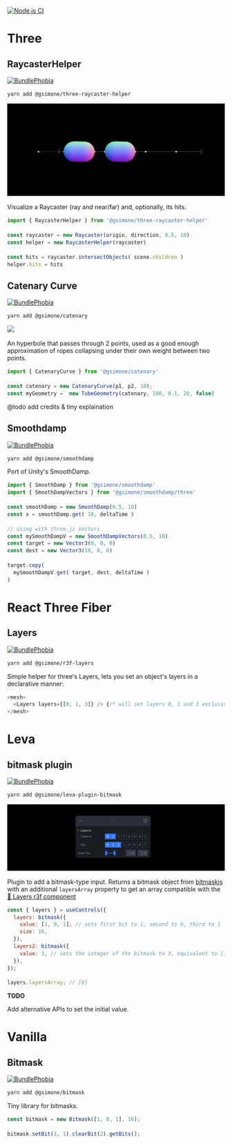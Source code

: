 [![Node.js CI](https://github.com/gsimone/things/actions/workflows/node.js.yml/badge.svg)](https://github.com/gsimone/things/actions/workflows/node.js.yml)

# Three

## RaycasterHelper

[![BundlePhobia](https://badgen.net/bundlephobia/minzip/@gsimone/three-raycaster-helper)](https://bundlephobia.com/package/@gsimone/three-raycaster-helper)

```bash
yarn add @gsimone/three-raycaster-helper
```

![](https://github.com/gsimone/things/blob/main/_images_/raycaster.png?raw=true)

Visualize a Raycaster (ray and near/far) and, optionally, its hits.

```js
import { RaycasterHelper } from '@gsimone/three-raycaster-helper'

const raycaster = new Raycaster(origin, direction, 0.5, 10)
const helper = new RaycasterHelper(raycaster)

const hits = raycaster.intersectObjects( scene.children )
helper.hits = hits
```

## Catenary Curve

[![BundlePhobia](https://badgen.net/bundlephobia/minzip/@gsimone/catenary)](https://bundlephobia.com/package/@gsimone/catenary)

```bash
yarn add @gsimone/catenary
```

![](https://github.com/gsimone/things/blob/feat/catenary/_images_/catenaries.gif?raw=true)

An hyperbole that passes through 2 points, used as a good enough approximation of ropes collapsing under their own weight between two points.

```js
import { CatenaryCurve } from '@gsimone/catenary'

const catenary = new CatenaryCurve(p1, p2, 10);
const myGeometry =  new TubeGeometry(catenary, 100, 0.1, 20, false)
```

@todo add credits & tiny explaination

## Smoothdamp

[![BundlePhobia](https://badgen.net/bundlephobia/minzip/@gsimone/smoothdamp)](https://bundlephobia.com/package/@gsimone/smoothdamp)

```bash
yarn add @gsimone/smoothdamp
```

Port of Unity's SmoothDamp.

```js
import { SmoothDamp } from '@gsimone/smoothdamp'
import { SmoothDampVectors } from '@gsimone/smoothdamp/three'

const smoothDamp = new SmoothDamp(0.5, 10)
const x = smoothDamp.get( 10, deltaTime )

// using with three.js Vectors
const mySmoothDampV = new SmoothDampVectors(0.5, 10)
const target = new Vector3(0, 0, 0)
const dest = new Vector3(10, 0, 0)

target.copy(
  mySmoothDampV.get( target, dest, deltaTime )
)
```


# React Three Fiber

## Layers

[![BundlePhobia](https://badgen.net/bundlephobia/minzip/@gsimone/r3f-layers)](https://bundlephobia.com/package/@gsimone/r3f-layers)

```bash
yarn add @gsimone/r3f-layers
```

Simple helper for three's Layers, lets you set an object's layers in a declarative manner:

```js
<mesh>
  <Layers layers={[0, 1, 3]} /> {/* will set layers 0, 1 and 3 exclusively */}
</mesh>
```

# Leva

## bitmask plugin

[![BundlePhobia](https://badgen.net/bundlephobia/minzip/@gsimone/leva-plugin-bitmask)](https://bundlephobia.com/package/@gsimone/leva-plugin-bitmask)

```bash
yarn add @gsimone/leva-plugin-bitmask
```

![](https://github.com/gsimone/things/blob/main/_images_/leva-bitmask.png?raw=true)

Plugin to add a bitmask-type input. Returns a bitmask object from [bitmaskjs](https://www.npmjs.com/package/bitmaskjs) with an additional `layersArray` property to get an array compatible with the [🔗 Layers r3f component](https://github.com/gsimone/things#layers)

```js
const { layers } = useControls({
  layers: bitmask({
    value: [1, 0, 1], // sets first bit to 1, second to 0, third to 1
    size: 16,
  }),
  layers2: bitmask({
    value: 3, // sets the integer of the bitmask to 3, equivalent to [1, 1]
  }),
});

layers.layersArray; // [0]
```

**TODO**

Add alternative APIs to set the initial value.


# Vanilla

## Bitmask

[![BundlePhobia](https://badgen.net/bundlephobia/minzip/@gsimone/bitmask)](https://bundlephobia.com/package/@gsimone/bitmask)

```bash
yarn add @gsimone/bitmask
```

Tiny library for bitmasks.

```js
const bitmask = new Bitmask([1, 0, 1], 16);

bitmask.setBit(1, 1).clearBit(2).getBits();
```
